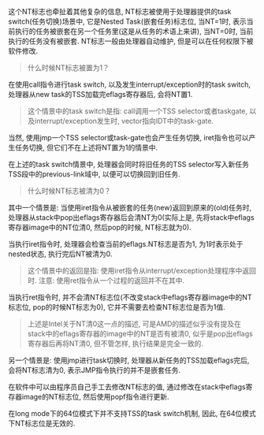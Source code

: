 
<!-- @import "[TOC]" {cmd="toc" depthFrom=1 depthTo=6 orderedList=false} -->

<!-- code_chunk_output -->



<!-- /code_chunk_output -->

这个NT标志也牵扯着其他复杂的信息, NT标志被使用于处理器提供的task switch(任务切换)场景中, 它是Nested Task(嵌套任务)标志位, 当NT=1时, 表示当前执行的任务被嵌套在另一个任务里(这是从任务的术语上来讲), 当NT=0时, 当前执行的任务没有被嵌套. NT标志一般由处理器自动维护, 但是可以在任何权限下被软件修改. 

>什么时候NT标志被置为1？

在使用call指令进行task switch, 以及发生interrupt/exception时的task switch, 处理器从new task的TSS加载完eflags寄存器后, 会将NT置1. 

>这个情景中的task switch是指: call调用一个TSS selector或者taskgate, 以及interrupt/exception发生时, vector指向IDT中的task-gate. 

当然, 使用jmp一个TSS selector或task-gate也会产生任务切换, iret指令也可以产生任务切换, 但它们不在上述将NT置为1的情景中. 

在上述的task switch情景中, 处理器会同时将旧任务的TSS selector写入新任务TSS段中的previous-link域中, 以便可以切换回到旧任务. 

>什么时候NT标志被清为0？

其中一个情景是: 当使用iret指令从被嵌套的任务(new)返回到原来的(old)任务时, 处理器从stack中pop出eflags寄存器后会清NT为0(实际上是, 先将stack中eflags寄存器image中的NT位清0, 然后pop的时候, NT标志就为0). 

当执行iret指令时, 处理器会检查当前的eflags.NT标志是否为1, 为1时表示处于nested状态, 执行完后NT被清为0. 

>这个情景中的返回是指: 使用iret指令从interrupt/exception处理程序中返回时. 注意: 使用ret指令从一个过程的返回并不在其中. 

当执行ret指令时, 并不会清NT标志位(不改变stack中eflags寄存器image中的NT标志位, pop的时候NT标志为0), 它并不需要去检查NT标志位是否为1值. 

>上述是Intel关于NT清0这一点的描述, 可是AMD的描述似乎没有提及在stack中的eflags寄存器的image中的NT是否有被清0, 似乎是pop出eflags寄存器后再将NT清0, 但不管怎样, 执行结果是完全一致的. 

另一个情景是: 使用jmp进行task切换时, 处理器从新任务的TSS加载eflags完后, 会将NT标志清为0, 表示JMP指令执行的并不是嵌套任务. 

在软件中可以由程序员自己手工去修改NT标志的值, 通过修改在stack中eflags寄存器image的NT标志位, 然后使用popf指令进行更新. 

在long mode下的64位模式下并不支持TSS的task switch机制, 因此, 在64位模式下NT标志位是无效的. 